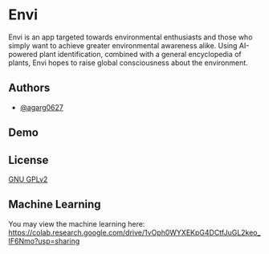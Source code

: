 
# Envi

Envi is an app targeted towards environmental enthusiasts and those who simply want to achieve greater environmental awareness alike. Using AI-powered plant identification, combined with a general encyclopedia of plants, Envi hopes to raise global consciousness about the environment.

## Authors

- [@agarg0627](https://www.github.com/agarg0627)


## Demo




## License

[GNU GPLv2](https://choosealicense.com/licenses/gpl-2.0/)


## Machine Learning

You may view the machine learning here: https://colab.research.google.com/drive/1vOph0WYXEKpG4DCtfJuGL2keo_IF6Nmo?usp=sharing
